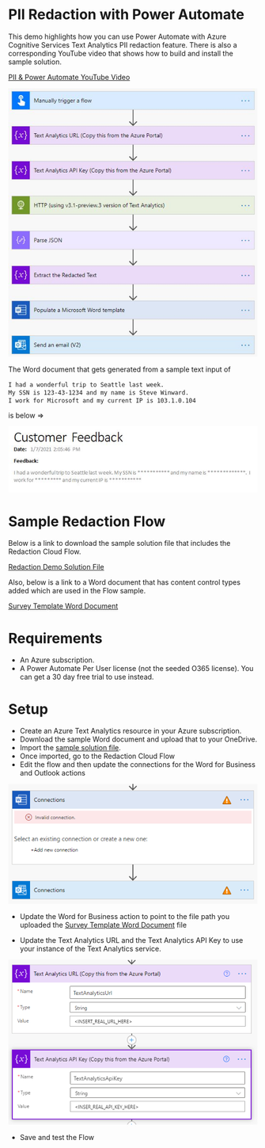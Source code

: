 # PII Redaction with Power Automate

This demo highlights how you can use Power Automate with Azure Cognitive Services Text Analytics PII redaction feature.  There is also a corresponding YouTube video that shows how to build and install the sample solution.

[PII & Power Automate YouTube Video](https://youtu.be/2kQRx-aqyhk)

![Flow Overview](files/RedactionFlow.JPG)

The Word document that gets generated from a sample text input of 

```
I had a wonderful trip to Seattle last week. 
My SSN is 123-43-1234 and my name is Steve Winward.  
I work for Microsoft and my current IP is 103.1.0.104
```

is below =>

![Flow Result](files/RedactionFlowOutput.JPG)

# Sample Redaction Flow
Below is a link to download the sample solution file that includes the Redaction Cloud Flow.

[Redaction Demo Solution File](files/RedactionDemo_1_0_0_1.zip)

Also, below is a link to a Word document that has content control types added which are used in the Flow sample.

[Survey Template Word Document](files/SurveyTemplate.docx)

# Requirements
* An Azure subscription.
* A Power Automate Per User license (not the seeded O365 license).  You can get a 30 day free trial to use instead.

# Setup
* Create an Azure Text Analytics resource in your Azure subscription.
* Download the sample Word document and upload that to your OneDrive.
* Import the [sample solution file](files/RedactionDemo_1_0_0_1.zip).  
* Once imported, go to the Redaction Cloud Flow
* Edit the flow and then update the connections for the Word for Business and Outlook actions

![Connector Error Messages](files/ConnectionError.PNG)

* Update the Word for Business action to point to the file path you uploaded the [Survey Template Word Document](files/SurveyTemplate.docx) file

* Update the Text Analytics URL and the Text Analytics API Key to use your instance of the Text Analytics service.

![Text Analytics Config](files/TextAnalyticsConfiguration.PNG)

* Save and test the Flow
